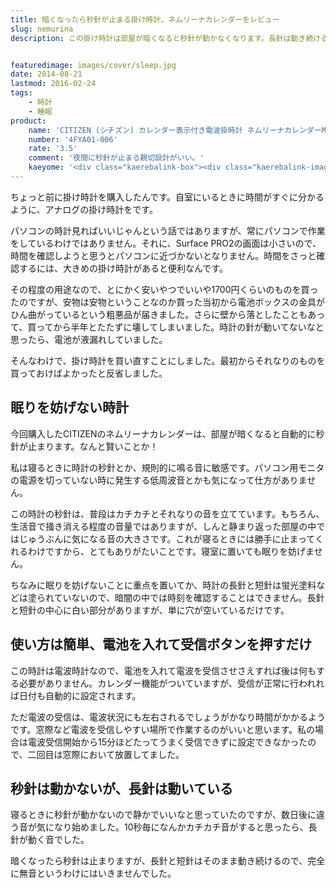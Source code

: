 ```yaml
---
title: 暗くなったら秒針が止まる掛け時計、ネムリーナカレンダーをレビュー
slug: nemurina
description: この掛け時計は部屋が暗くなると秒針が動かなくなります。長針は動き続けるので全くの無音になるわけではありませんが、寝室に置くにはピッタリの時計かもしれません。電波時計なので時刻調整の手間がないのもいいですね。


featuredimage: images/cover/sleep.jpg
date: 2014-08-21
lastmod: 2016-02-24
tags: 
    - 時計
    - 睡眠
product:
    name: 'CITIZEN (シチズン) カレンダー表示付き電波掛時計 ネムリーナカレンダーM01 茶色メタリック色'
    number: '4FYA01-006'
    rate: '3.5'
    comment: '夜間に秒針が止まる親切設計がいい。'
    kaeyome: '<div class="kaerebalink-box"><div class="kaerebalink-image"><a href="http://www.amazon.co.jp/exec/obidos/ASIN/B0017ONQ8Q/illusionspace-22/ref=nosim/" rel="nofollow" target="_blank"><img src="http://ecx.images-amazon.com/images/I/51fWQQjEB2L._SL160_.jpg" style="border: none;" /></a></div><div class="kaerebalink-info"><div class="kaerebalink-name"><a href="http://www.amazon.co.jp/exec/obidos/ASIN/B0017ONQ8Q/illusionspace-22/ref=nosim/" rel="nofollow" target="_blank">CITIZEN (シチズン) カレンダー表示付き電波掛時計 ネムリーナカレンダーM01 茶色メタリック色 4FYA01-006</a><div class="kaerebalink-powered-date">posted with <a href="http://kaereba.com" rel="nofollow" target="_blank">カエレバ</a></div></div><div class="kaerebalink-detail"> リズム時計 2009-04-25    </div><div class="kaerebalink-link1"><div class="shoplinkamazon"><a href="http://www.amazon.co.jp/gp/search?keywords=CITIZEN%204FYA01-006&__mk_ja_JP=%83J%83%5E%83J%83i&tag=illusionspace-22" rel="nofollow" target="_blank" title="アマゾン" >Amazonで購入</a></div><div class="shoplinkrakuten"><a href="http://hb.afl.rakuten.co.jp/hgc/0e95387f.f2aef20d.0e953880.25e412bd/?pc=http%3A%2F%2Fsearch.rakuten.co.jp%2Fsearch%2Fmall%2FCITIZEN%25204FYA01-006%2F-%2Ff.1-p.1-s.1-sf.0-st.A-v.2%3Fx%3D0%26scid%3Daf_ich_link_urltxt%26m%3Dhttp%3A%2F%2Fm.rakuten.co.jp%2F" rel="nofollow" target="_blank" title="楽天市場" >楽天市場で購入</a></div></div></div><div class="booklink-footer" style="clear: left"></div></div>'
---
```


ちょっと前に掛け時計を購入したんです。自室にいるときに時間がすぐに分かるように、アナログの掛け時計をです。

パソコンの時計見ればいいじゃんという話ではありますが、常にパソコンで作業をしているわけではありません。それに、Surface PRO2の画面は小さいので、時間を確認しようと思うとパソコンに近づかないとなりません。時間をさっと確認するには、大きめの掛け時計があると便利なんです。

その程度の用途なので、とにかく安いやつでいいや1700円くらいのものを買ったのですが、安物は安物ということなのか買った当初から電池ボックスの金具がひん曲がっているという粗悪品が届きました。さらに壁から落としたこともあって、買ってから半年とたたずに壊してしまいました。時計の針が動いてないなと思ったら、電池が液漏れしていました。

そんなわけで、掛け時計を買い直すことにしました。最初からそれなりのものを買っておけばよかったと反省しました。


## 眠りを妨げない時計


今回購入したCITIZENのネムリーナカレンダーは、部屋が暗くなると自動的に秒針が止まります。なんと賢いことか！

私は寝るときに時計の秒針とか、規則的に鳴る音に敏感です。パソコン用モニタの電源を切っていない時に発生する低周波音とかも気になって仕方がありません。

この時計の秒針は、普段はカチカチとそれなりの音を立てています。もちろん、生活音で掻き消える程度の音量ではありますが、しんと静まり返った部屋の中ではじゅうぶんに気になる音の大きさです。これが寝るときには勝手に止まってくれるわけですから、とてもありがたいことです。寝室に置いても眠りを妨げません。

ちなみに眠りを妨げないことに重点を置いてか、時計の長針と短針は蛍光塗料などは塗られていないので、暗闇の中では時刻を確認することはできません。長針と短針の中心に白い部分がありますが、単に穴が空いているだけです。


## 使い方は簡単、電池を入れて受信ボタンを押すだけ


この時計は電波時計なので、電池を入れて電波を受信させさえすれば後は何もする必要がありません。カレンダー機能がついていますが、受信が正常に行われれば日付も自動的に設定されます。

ただ電波の受信は、電波状況にも左右されるでしょうがかなり時間がかかるようです。窓際など電波を受信しやすい場所で作業するのがいいと思います。私の場合は電波受信開始から15分ほどたってうまく受信できずに設定できなかったので、二回目は窓際において放置してました。


## 秒針は動かないが、長針は動いている


寝るときに秒針が動かないので静かでいいなと思っていたのですが、数日後に違う音が気になり始めました。10秒毎になんかカチカチ音がすると思ったら、長針が動く音でした。

暗くなったら秒針は止まりますが、長針と短針はそのまま動き続けるので、完全に無音というわけにはいきませんでした。


  